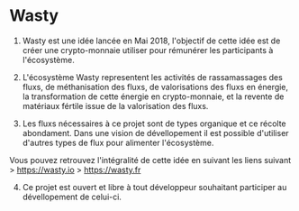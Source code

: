 # Wasty

1. Wasty est une idée lancée en Mai 2018, l'objectif de cette idée est de créer une crypto-monnaie utiliser pour rémunérer les participants à l'écosystème.

2. L'écosystème Wasty representent les activités de rassamassages des fluxs, de méthanisation des fluxs, de valorisations des fluxs en énergie, la transformation de cette énergie en crypto-monnaie, et la revente de matériaux fértile issue de la valorisation des fluxs.

3. Les fluxs nécessaires à ce projet sont de types organique et ce récolte abondament. Dans une vision de dévellopement il est possible d'utiliser d'autres types de flux pour alimenter l'écosystème.

Vous pouvez retrouvez l'intégralité de cette idée en suivant les liens suivant > https://wasty.io
                                                                               > https://wasty.fr

4. Ce projet est ouvert et libre à tout développeur souhaitant participer au dévellopement de celui-ci.